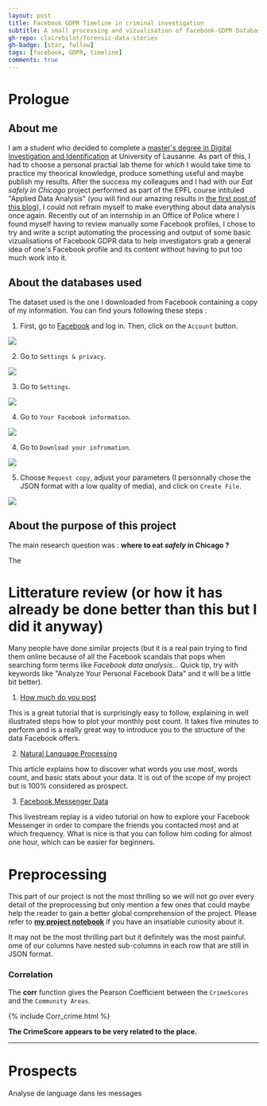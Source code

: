 ```yaml
---
layout: post
title: Facebook GDPR Timeline in criminal investigation
subtitle: A small processing and vizualisation of Facebook-GDPR Database
gh-repo: clairebilat/forensic-data-stories
gh-badge: [star, follow]
tags: [facebook, GDPR, timeline]
comments: true
---
```


# Prologue

## About me

I am a student who decided to complete a [master's degree in Digital Investigation and Identification](https://www.unil.ch/esc/fr/home/menuinst/enseignement/masters/msc-investigation-numerique.html) at University of Lausanne. As part of this, I had to choose a personal practial lab theme for which I would take time to practice my theorical knowledge, produce something useful and maybe publish my results. After the success my colleagues and I had with our _Eat safely in Chicago_ project performed as part of the EPFL course intituled "Applied Data Analysis" (you will find our amazing results in [the first post of this blog](https://clairebilat.github.io/forensic-data-stories/2019-12-20-food-chicago/)), I could not refrain myself to make everything about data analysis once again. Recently out of an internship in an Office of Police where I found myself having to review manually some Facebook profiles, I chose to try and write a script automating the processing and output of some basic vizualisations of Facebook GDPR data to help investigators grab a general idea of one's Facebook profile and its content without having to put too much work into it. 

## About the databases used

The dataset used is the one I downloaded from Facebook containing a copy of my information. You can find yours following these steps :

1. First, go to [Facebook](https://www.facebook.com/) and log in. Then, click on the `Account` button.

  <img src="{{site.github.url}}/assets/img/tuto1.PNG">

2. Go to `Settings & privacy`.

  <img src="{{site.github.url}}/assets/img/tuto2.PNG">

3. Go to `Settings`.

  <img src="{{site.github.url}}/assets/img/tuto3.PNG">

4. Go to `Your Facebook information`.

  <img src="{{site.github.url}}/assets/img/tuto4.PNG">

4. Go to `Download your infromation`.

  <img src="{{site.github.url}}/assets/img/tuto5.PNG">

5. Choose `Request copy`, adjust your parameters (I personnally chose the JSON format with a low quality of media), and click on `Create File`.

  <img src="{{site.github.url}}/assets/img/tuto6.PNG">


## About the purpose of this project


The main research question was : **where to eat *safely* in Chicago ?**

The 

# Litterature review (or how it has already be done better than this but I did it anyway)

Many people have done similar projects (but it is a real pain trying to find them online because of all the Facebook scandals that pops when searching form terms like _Facebook data analysis_... Quick tip, try with keywords like "Analyze Your Personal Facebook Data" and it will be a little bit better).

1. [How much do you post](https://www.dataquest.io/blog/analyze-facebook-data-python/)

  This is a great tutorial that is surprisingly easy to follow, explaining in well illustrated steps how to plot your monthly post count. It takes five minutes to perform and is a really great way to introduce you to the structure of the data Facebook offers.

2. [Natural Language Processing](https://towardsdatascience.com/mapping-my-facebook-data-part-1-simple-nlp-98ce41f7f27d)

  This article explains how to discover what words you use most, words count, and basic stats about your data. It is out of the scope of my project but is 100% considered as prospect.

3. [Facebook Messenger Data](https://www.youtube.com/watch?v=z9W2cvmFPuA)

  This livestream replay is a video tutorial on how to explore your Facebook Messenger in order to compare the friends you contacted most and at which frequency. What is nice is that you can follow him coding for almost one hour, which can be easier for beginners.



# Preprocessing

This part of our project is not the most thrilling so we will not go over every detail of the preprocessing but only mention a few ones that could maybe help the reader to gain a better global comprehension of the project. Please refer to **[my project notebook](https://github.com/clairebilat/facebook-GDPR)** if you have an insatiable curiosity about it.

It may not be the most thrilling part but it definitely was the most painful. ome of our columns have nested sub-columns in each row that are still in JSON format. 




### Correlation

The **corr** function gives the Pearson Coefficient between the `CrimeScores` and the `Community Areas`.

{% include Corr_crime.html %}


**The CrimeScore appears to be very related to the place.**

---

# Prospects

Analyse de language dans les messages
